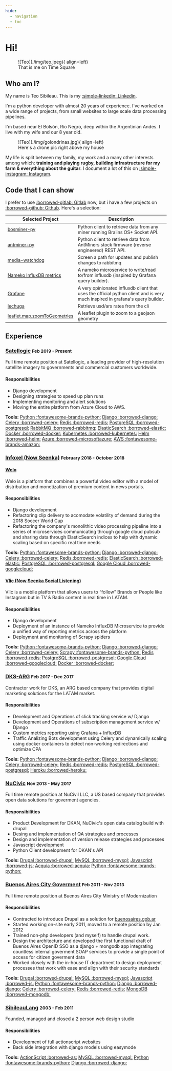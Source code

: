 ```yaml
---
hide:
  - navigation
  - toc
---
```


# Hi!

<figure markdown>
  ![Teo](./img/teo.jpeg){ align=left}
  <figcaption>That is me on Time Square</figcaption>
</figure>

## Who am I?

My name is Teo Sibileau. This is my [:simple-linkedin: Linkedin](https://www.linkedin.com/in/te%C3%B3filo-sibileau-18800058/).

I'm a python developer with almost 20 years of experience. I've worked on a wide range of projects, from small websites to large scale data processing pipelines.

I'm based near El Bolsón, Río Negro, deep within the Argentinian Andes. I live with my wife and our 8 year old.

<figure markdown>
![Teo](./img/golondrinas.jpg){ align=left}
<figcaption>Here's a drone pic right above my house</figcaption>
</figure>

My life is split between my family, my work and a many other interests among which: **training and playing rugby, building infrastructure for my farm & everything about the guitar**. I document a lot of this on [:simple-instagram: Instagram](https://www.instagram.com/teosibileau/).

## Code that I can show

I prefer to use [:borrowed-gitlab: Gitlab](https://gitlab.com/users/teosibileau/projects) now, but i have a few projects on [:borrowed-github: Github](https://github.com/teosibileau). Here's a selection:


| Selected Project | Description |
|--|--|
| [bosminer-py](https://gitlab.com/slkmining/bosminer-py) | Python client to retrieve data from any miner running Braiins OS+ Socket API. |
| [antminer-py](https://gitlab.com/slkmining/antminer-py) | Python client to retrieve data from AntMiners stock firmware (reverse engineered) REST API. |
| [media-watchdog](https://gitlab.com/teosibileau/media-watchdog) | Screen a path for updates and publish changes to rabbitmq |
| [Nameko InfluxDB metrics](https://gitlab.com/teosibileau/nameko.influxdb.metrics) | A nameko microservice to write/read to/from influxdb (inspired by Grafana query builder). |
| [Grafane](https://gitlab.com/grafane/grafane) | A very opinionated influxdb client that uses the official python client and is very much inspired in grafana's query builder. |
| [lechuga](https://github.com/teosibileau/lechuga) | Retrieve usd/ars rates from the cli |
| [leaflet.map.zoomToGeometries](https://github.com/teosibileau/leaflet.map.zoomToGeometries.js) | A leaflet plugin to zoom to a geojson geometry |


## Experience

### [Satellogic](https://satellogic.com/) <small>Feb 2019 - Present</small>

Full time remote position at Satellogic, a leading provider of high-resolution satellite imagery to governments and commercial customers worldwide.

#### Responsibilities

+ Django development
+ Designing strategies to speed up plan runs  
+ Implementing monitoring and alert solutions
+ Moving the entire platform from Azure Cloud to AWS.


**Tools:** [Python :fontawesome-brands-python:](https://www.python.org/ "Python")
[Django :borrowed-django:](https://www.djangoproject.com/ "Django")
[Celery :borrowed-celery:](https://docs.celeryproject.org/ "Celery")
[Redis :borrowed-redis:](https://redis.io/ "Redis")
[PostgreSQL :borrowed-postgresql:](https://www.postgresql.org/ "Postgresql")
[RabbitMQ :borrowed-rabbitmq:](https://www.rabbitmq.com/ "Rabbitmq")
[ElasticSearch :borrowed-elastic:](https://www.elastic.co/ "ElasticSearch")
[Docker :borrowed-docker:](https://www.docker.com/ "Docker")
[Kubernetes :borrowed-kubernetes:](https://kubernetes.io/ "Kubernetes")
[Helm :borrowed-helm:](https://helm.sh/ "Helm")
[Azure :borrowed-microsoftazure:](https://azure.microsoft.com/en-us/ "Azure cloud")
[AWS :fontawesome-brands-amazon:](https://aws.amazon.com/ "AWS")

### [Infoxel (Now Seenka)](https://seenka.com) <small>February 2018 - October 2018</small> 

#### [Welo](https://welo.tv/)

Welo is a platform that combines a powerful video editor with a model of distribution and monetization of premium content in news portals.

#### Responsibilities

+ Django development
+ Refactoring clip delivery to acomodate volatility of demand during the 2018 Soccer World Cup
+ Refactoring the company's monolithic video processing pipeline into a series of microservices communicating through google cloud pubsub and sharing data through ElasticSearch indices to help with dynamic scaling based on specific real time needs

**Tools:** [Python :fontawesome-brands-python:](https://www.python.org/ "Python")
[Django :borrowed-django:](https://www.djangoproject.com/ "Django")
[Celery :borrowed-celery:](https://docs.celeryproject.org/ "Celery")
[Redis :borrowed-redis:](https://redis.io/ "Redis")
[ElasticSearch :borrowed-elastic:](https://www.elastic.co/ "ElasticSearch")
[PostgreSQL :borrowed-postgresql:](https://www.postgresql.org/ "Postgresql")
[Google Cloud :borrowed-googlecloud:](https://cloud.google.com/ "Google Cloud")

#### [Vlic (Now Seenka Social Listening)](https://seenka.com/social-listening)

Vlic is a mobile platform that allows users to “follow” Brands or People like Instagram but in TV & Radio content in real time in LATAM.

#### Responsibilities

+ Django development
+ Deployment of an instance of Nameko InfluxDB Microservice to provide a unified way of reporting metrics across the platform
+ Deployment and monitoring of Scrapy spiders

**Tools:** [Python :fontawesome-brands-python:](https://www.python.org/ "Python")
[Django :borrowed-django:](https://www.djangoproject.com/ "Django")
[Celery :borrowed-celery:](https://docs.celeryproject.org/ "Celery")
[Scrapy :fontawesome-brands-python:](https://scrapy.org/ "Scrapy")
[Redis :borrowed-redis:](https://redis.io/ "Redis")
[PostgreSQL :borrowed-postgresql:](https://www.postgresql.org/ "Postgresql")
[Google Cloud :borrowed-googlecloud:](https://cloud.google.com/ "Google Cloud")
[Docker :borrowed-docker:](https://www.docker.com/ "Docker")

### [DKS-ARG](https://dks-arg.com/) <small>Feb 2017 - Dec 2017</small> 

Contractor work for DKS, an ARG based company that provides digital marketing solutions for the LATAM market.

#### Responsibilities
+ Development and Operations of click tracking service w/ Django
+ Development and Operations of subscription management service w/ Django
+ Custom metrics reporting using Grafana + InfluxDB
+ Traffic Analizing Bots development using Celery and dynamically scaling using docker containers to detect non-working redirections and optimize CPA

**Tools:** [Python :fontawesome-brands-python:](https://www.python.org/ "Python")
[Django :borrowed-django:](https://www.djangoproject.com/ "Django")
[Celery :borrowed-celery:](https://docs.celeryproject.org/ "Celery")
[Redis :borrowed-redis:](https://redis.io/ "Redis")
[PostgreSQL :borrowed-postgresql:](https://www.postgresql.org/ "Postgresql")
[Heroku :borrowed-heroku:](https://www.postgresql.org/ "Heroku")

### [NuCivic](http://nucivic.com/) <small>Nov 2013 - May 2017</small>

Full time remote position at NuCivil LLC, a US based company that provides open data solutions for goverment agencies.

#### Responsibilities

+ Product Development for DKAN, NuCivic's open data catalog build with drupal
+ Desing and implementation of QA strategies and processes
+ Design and implementation of version release strategies and processes
+ Javascript development
+ Python Client development for DKAN's API

**Tools:** [Drupal :borrowed-drupal:](https://www.drupal.org/ "Drupal")
[MySQL :borrowed-mysql:](https://www.mysql.com/ "MySQL")
[Javascript :borrowed-js:](https://developer.mozilla.org/en-US/docs/Web/JavaScript "JavaScript")
[Acquia :borrowed-acquia:](https://www.acquia.com/ "Acquia")
[Python :fontawesome-brands-python:](https://www.python.org/ "Python")

### [Buenos Aires City Goverment](https://buenosaires.gob.ar) <small>Feb 2011 - Nov 2013</small>

Full time remote position at Buenos Aires City Ministry of Modernization

#### Responsibilities

+ Contracted to introduce Drupal as a solution for [buenosaires.gob.ar](https://buenosaires.gob.ar)
+ Started working on-site early 2011, moved to a remote position by Jan 2012
+ Trained non-php developers (and myself) to handle drupal work.
+ Design the architecture and developed the first functional draft of Buenos Aires OpenID SSO as a django + mongodb app integrating countless internal goverment SOAP services to provide a single point of access for citizen goverment data
+ Worked closely with the in-house IT department to design deployment processes that work with ease and align with their security standards

**Tools:** [Drupal :borrowed-drupal:](https://www.drupal.org/ "Drupal")
[MySQL :borrowed-mysql:](https://www.mysql.com/ "MySQL")
[Javascript :borrowed-js:](https://developer.mozilla.org/en-US/docs/Web/JavaScript "JavaScript")
[Python :fontawesome-brands-python:](https://www.python.org/ "Python")
[Django :borrowed-django:](https://www.djangoproject.com/ "Django")
[Celery :borrowed-celery:](https://docs.celeryproject.org/ "Celery")
[Redis :borrowed-redis:](https://redis.io/ "Redis")
[MongoDB :borrowed-mongodb:](https://www.mongodb.com/ "MongoDB")

### [SibileauLang]() <small>2003 - Feb 2011</small>

Founded, managed and closed a 2 person web design studio

#### Responsibilities

+ Development of full actionscript websites
+ Back side integration with django models using easymode

**Tools:** [ActionScript :borrowed-as:](https://apache.github.io/royale-docs/features/as3 "ActionScript")
[MySQL :borrowed-mysql:](https://www.mysql.com/ "MySQL")
[Python :fontawesome-brands-python:](https://www.python.org/ "Python")
[Django :borrowed-django:](https://www.djangoproject.com/ "Django")
